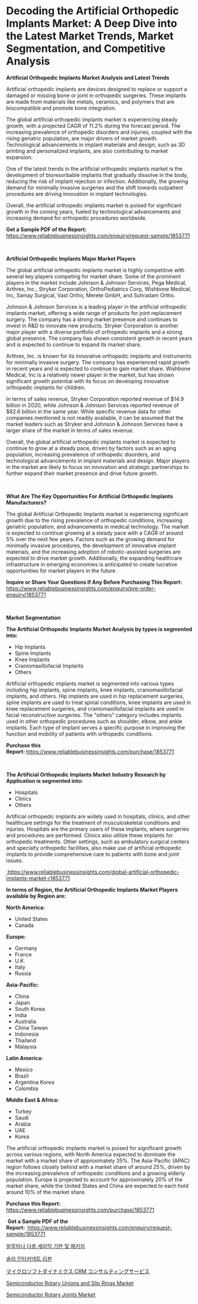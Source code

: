 <p><h1>Decoding the Artificial Orthopedic Implants Market: A Deep Dive into the Latest Market Trends, Market Segmentation, and Competitive Analysis</h1></p><p><strong>Artificial Orthopedic Implants Market Analysis and Latest Trends</strong></p>
<p><p>Artificial orthopedic implants are devices designed to replace or support a damaged or missing bone or joint in orthopedic surgeries. These implants are made from materials like metals, ceramics, and polymers that are biocompatible and promote bone integration.</p><p>The global artificial orthopedic implants market is experiencing steady growth, with a projected CAGR of 11.2% during the forecast period. The increasing prevalence of orthopedic disorders and injuries, coupled with the rising geriatric population, are major drivers of market growth. Technological advancements in implant materials and design, such as 3D printing and personalized implants, are also contributing to market expansion.</p><p>One of the latest trends in the artificial orthopedic implants market is the development of bioresorbable implants that gradually dissolve in the body, reducing the risk of implant rejection or infection. Additionally, the growing demand for minimally invasive surgeries and the shift towards outpatient procedures are driving innovation in implant technologies.</p><p>Overall, the artificial orthopedic implants market is poised for significant growth in the coming years, fueled by technological advancements and increasing demand for orthopedic procedures worldwide.</p></p>
<p><strong>Get a Sample PDF of the Report:&nbsp;</strong> <a href="https://www.reliablebusinessinsights.com/enquiry/request-sample/1853771">https://www.reliablebusinessinsights.com/enquiry/request-sample/1853771</a></p>
<p>&nbsp;</p>
<p><strong>Artificial Orthopedic Implants Major Market Players</strong></p>
<p><p>The global artificial orthopedic implants market is highly competitive with several key players competing for market share. Some of the prominent players in the market include Johnson & Johnson Services, Pega Medical, Arthrex, Inc., Stryker Corporation, OrthoPediatrics Corp, Wishbone Medical, Inc, Samay Surgical, Vast Ortho, Merete GmbH, and Suhradam Ortho.</p><p>Johnson & Johnson Services is a leading player in the artificial orthopedic implants market, offering a wide range of products for joint replacement surgery. The company has a strong market presence and continues to invest in R&D to innovate new products. Stryker Corporation is another major player with a diverse portfolio of orthopedic implants and a strong global presence. The company has shown consistent growth in recent years and is expected to continue to expand its market share.</p><p>Arthrex, Inc. is known for its innovative orthopedic implants and instruments for minimally invasive surgery. The company has experienced rapid growth in recent years and is expected to continue to gain market share. Wishbone Medical, Inc is a relatively newer player in the market, but has shown significant growth potential with its focus on developing innovative orthopedic implants for children.</p><p>In terms of sales revenue, Stryker Corporation reported revenue of $14.9 billion in 2020, while Johnson & Johnson Services reported revenue of $82.6 billion in the same year. While specific revenue data for other companies mentioned is not readily available, it can be assumed that the market leaders such as Stryker and Johnson & Johnson Services have a larger share of the market in terms of sales revenue.</p><p>Overall, the global artificial orthopedic implants market is expected to continue to grow at a steady pace, driven by factors such as an aging population, increasing prevalence of orthopedic disorders, and technological advancements in implant materials and design. Major players in the market are likely to focus on innovation and strategic partnerships to further expand their market presence and drive future growth.</p></p>
<p>&nbsp;</p>
<p><strong>What Are The Key Opportunities For Artificial Orthopedic Implants Manufacturers?</strong></p>
<p><p>The global Artificial Orthopedic Implants market is experiencing significant growth due to the rising prevalence of orthopedic conditions, increasing geriatric population, and advancements in medical technology. The market is expected to continue growing at a steady pace with a CAGR of around 5% over the next few years. Factors such as the growing demand for minimally invasive procedures, the development of innovative implant materials, and the increasing adoption of robotic-assisted surgeries are expected to drive market growth. Additionally, the expanding healthcare infrastructure in emerging economies is anticipated to create lucrative opportunities for market players in the future.</p></p>
<p><strong>Inquire or Share Your Questions If Any Before Purchasing This Report:</strong> <a href="https://www.reliablebusinessinsights.com/enquiry/pre-order-enquiry/1853771">https://www.reliablebusinessinsights.com/enquiry/pre-order-enquiry/1853771</a></p>
<p>&nbsp;</p>
<p><strong>Market Segmentation</strong></p>
<p><strong>The Artificial Orthopedic Implants Market Analysis by types is segmented into:</strong></p>
<p><ul><li>Hip Implants</li><li>Spine Implants</li><li>Knee Implants</li><li>Craniomaxillofacial Implants</li><li>Others</li></ul></p>
<p><p>Artificial orthopedic implants market is segmented into various types including hip implants, spine implants, knee implants, craniomaxillofacial implants, and others. Hip implants are used in hip replacement surgeries, spine implants are used to treat spinal conditions, knee implants are used in knee replacement surgeries, and craniomaxillofacial implants are used in facial reconstructive surgeries. The "others" category includes implants used in other orthopedic procedures such as shoulder, elbow, and ankle implants. Each type of implant serves a specific purpose in improving the function and mobility of patients with orthopedic conditions.</p></p>
<p><strong>Purchase this Report:&nbsp;</strong><a href="https://www.reliablebusinessinsights.com/purchase/1853771">https://www.reliablebusinessinsights.com/purchase/1853771</a></p>
<p>&nbsp;</p>
<p><strong>The Artificial Orthopedic Implants Market Industry Research by Application is segmented into:</strong></p>
<p><ul><li>Hospitals</li><li>Clinics</li><li>Others</li></ul></p>
<p><p>Artificial orthopedic implants are widely used in hospitals, clinics, and other healthcare settings for the treatment of musculoskeletal conditions and injuries. Hospitals are the primary users of these implants, where surgeries and procedures are performed. Clinics also utilize these implants for orthopedic treatments. Other settings, such as ambulatory surgical centers and specialty orthopedic facilities, also make use of artificial orthopedic implants to provide comprehensive care to patients with bone and joint issues.</p></p>
<p><a href="https://www.reliablebusinessinsights.com/global-artificial-orthopedic-implants-market-r1853771">&nbsp;https://www.reliablebusinessinsights.com/global-artificial-orthopedic-implants-market-r1853771</a></p>
<p><strong>In terms of Region, the Artificial Orthopedic Implants Market Players available by Region are:</strong></p>
<p>
    <p> <strong> North America: </strong>
        <ul>
            <li>United States</li>
            <li>Canada</li>
        </ul>
        </p> 
    <p> <strong> Europe: </strong>
        <ul>
            <li>Germany</li>
            <li>France</li>
            <li>U.K.</li>
            <li>Italy</li>
            <li>Russia</li>
        </ul>
        </p> 
    <p> <strong> Asia-Pacific: </strong>
        <ul>
            <li>China</li>
            <li>Japan</li>
            <li>South Korea</li>
            <li>India</li>
            <li>Australia</li>
            <li>China Taiwan</li>
            <li>Indonesia</li>
            <li>Thailand</li>
            <li>Malaysia</li>
        </ul>
        </p> 
    <p> <strong> Latin America: </strong>
        <ul>
            <li>Mexico</li>
            <li>Brazil</li>
            <li>Argentina Korea</li>
            <li>Colombia</li>
        </ul>
        </p> 
    <p> <strong> Middle East & Africa: </strong>
        <ul>
            <li>Turkey</li>
            <li>Saudi</li>
            <li>Arabia</li>
            <li>UAE</li>
            <li>Korea</li>
        </ul>
    </p>
    </p>
<p><p>The artificial orthopedic implants market is poised for significant growth across various regions, with North America expected to dominate the market with a market share of approximately 35%. The Asia-Pacific (APAC) region follows closely behind with a market share of around 25%, driven by the increasing prevalence of orthopedic conditions and a growing elderly population. Europe is projected to account for approximately 20% of the market share, while the United States and China are expected to each hold around 10% of the market share.</p></p>
<p><strong>Purchase this Report: </strong><a href="https://www.reliablebusinessinsights.com/purchase/1853771">https://www.reliablebusinessinsights.com/purchase/1853771</a></p>
<p>&nbsp;<strong>Get a Sample PDF of the Report:&nbsp;&nbsp;</strong><a href="https://www.reliablebusinessinsights.com/enquiry/request-sample/1853771">https://www.reliablebusinessinsights.com/enquiry/request-sample/1853771</a></p>
<p><strong></strong></p>
<p><p><a href="https://medium.com/@emmettsaynford43546/%EC%95%8C%EB%A3%A8%EB%AF%B8%EB%82%98-%EB%8B%A4%EC%B8%B5-%EC%84%B8%EB%9D%BC%EB%AF%B9-%EA%B8%B0%ED%8C%90-%EB%B0%8F-%ED%8C%A8%ED%82%A4%EC%A7%80-%EC%8B%9C%EC%9E%A5-%EC%A0%90%EC%9C%A0%EC%9C%A8-%EB%B3%80%ED%99%94-%EB%B0%8F-%EC%8B%9C%EC%9E%A5-%EC%84%B1%EC%9E%A5-%ED%8A%B8%EB%A0%8C%EB%93%9C-2024-2031-c0e167d4169c">알루미나 다층 세라믹 기판 및 패키지</a></p><p><a href="https://medium.com/@rickymetzdvm/%ED%83%9C%EC%96%91%EA%B4%91-%EC%9D%B8%ED%84%B0%EC%BB%A4%EB%84%A5%ED%8A%B8-%EB%A6%BD%EB%B3%B8-%EC%8B%9C%EC%9E%A5-%EB%B3%B4%EA%B3%A0%EC%84%9C%EB%8A%94-%EC%9D%B4-%EC%8B%9C%EC%9E%A5%EC%9D%98-%EC%B5%9C%EC%8B%A0-%ED%8A%B8%EB%A0%8C%EB%93%9C-%EB%B0%8F-%EC%84%B1%EC%9E%A5-%EA%B8%B0%ED%9A%8C%EB%A5%BC-%EB%93%9C%EB%9F%AC%EB%83%85%EB%8B%88%EB%8B%A4-82b5a988d4e2">솔라 인터커넥트 리본</a></p><p><a href="https://medium.com/@jacksonwiza1924/%E3%83%9E%E3%82%A4%E3%82%AF%E3%83%AD%E3%82%BD%E3%83%95%E3%83%88-%E3%83%80%E3%82%A4%E3%83%8A%E3%83%9F%E3%82%AF%E3%82%B9crm%E3%82%B3%E3%83%B3%E3%82%B5%E3%83%AB%E3%83%86%E3%82%A3%E3%83%B3%E3%82%B0%E3%82%B5%E3%83%BC%E3%83%93%E3%82%B9%E5%B8%82%E5%A0%B4%E8%A6%8F%E6%A8%A1-%E5%B8%82%E5%A0%B4%E5%8B%95%E5%90%91%E3%81%A8%E5%B8%82%E5%A0%B4%E4%BA%88%E6%B8%AC-2024%E5%B9%B4%E3%81%8B%E3%82%892031%E5%B9%B4%E3%81%BE%E3%81%A7-4a4da7ac1401">マイクロソフトダイナミクス CRM コンサルティングサービス</a></p><p><a href="https://github.com/jaidynmorantestelletmjzya/Market-Research-Report-List-3/blob/main/semiconductor-rotary-unions-and-slip-rings-market.md">Semiconductor Rotary Unions and Slip Rings Market</a></p><p><a href="https://github.com/juniordelafrance/Market-Research-Report-List-3/blob/main/semiconductor-rotary-joints-market.md">Semiconductor Rotary Joints Market</a></p></p>